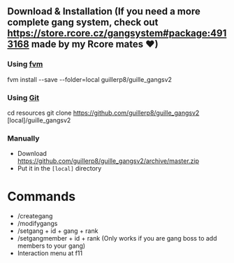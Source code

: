 
## Download & Installation (If you need a more complete gang system, check out https://store.rcore.cz/gangsystem#package:4913168 made by my Rcore mates ♥)

### Using [fvm](https://github.com/qlaffont/fvm-installer)

fvm install --save --folder=local guillerp8/guille_gangsv2
### Using [Git](https://git-scm.com/downloads)

cd resources
git clone https://github.com/guillerp8/guille_gangsv2 [local]/guille_gangsv2
### Manually
- Download https://github.com/guillerp8/guille_gangsv2/archive/master.zip
- Put it in the `[local]` directory

# Commands

- /creategang
- /modifygangs
- /setgang + id + gang + rank
- /setgangmember + id + rank (Only works if you are gang boss to add members to your gang)
- Interaction menu at f11
